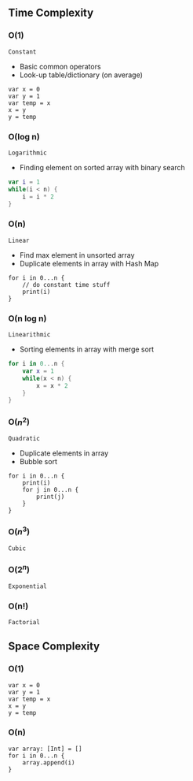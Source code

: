 ## Time Complexity

### O(1)

`Constant`

- Basic common operators
- Look-up table/dictionary (on average)

```siwft
var x = 0
var y = 1
var temp = x
x = y
y = temp
```

### O(log n)

`Logarithmic`

- Finding element on sorted array with binary search

```swift
var i = 1
while(i < n) {
    i = i * 2
}
```

### O(n)

`Linear`

- Find max element in unsorted array
- Duplicate elements in array with Hash Map

```siwft
for i in 0...n {
    // do constant time stuff
    print(i)
}
```

### O(n log n)

`Linearithmic`

- Sorting elements in array with merge sort

```swift
for i in 0...n {
    var x = 1
    while(x < n) {
        x = x * 2
    }
}
```

### O($n^2$)

`Quadratic`

- Duplicate elements in array
- Bubble sort

```siwft
for i in 0...n {
    print(i)
    for j in 0...n {
        print(j)
    }
}
```

### O($n^3$)

`Cubic`

### O($2^n$)

`Exponential`

### O(n!)

`Factorial`

## Space Complexity

### O(1)

```siwft
var x = 0
var y = 1
var temp = x
x = y
y = temp
```

### O(n)

```siwft
var array: [Int] = []
for i in 0...n {
    array.append(i)
}
```
